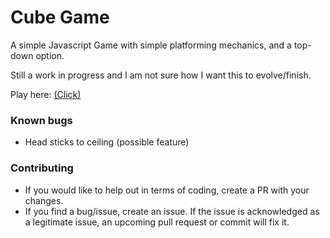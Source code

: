 # Cube Game

A simple Javascript Game with simple platforming mechanics, and a top-down option.

Still a work in progress and I am not sure how I want this to evolve/finish.

Play here: [(Click)](https://lethalshadowflame.github.io/platform-simple/Game/)

### Known bugs
 - Head sticks to ceiling (possible feature)

### Contributing
 - If you would like to help out in terms of coding, create a PR with your changes.
 - If you find a bug/issue, create an issue. If the issue is acknowledged as a legitimate issue, an upcoming pull request or commit will fix it.
